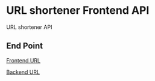 # URL shortener Frontend API

URL shortener API

## End Point

[Frontend URL](https://urlshortener-frontend-blog.netlify.app/)

[Backend URL](https://urlshortener-backend-kd64.onrender.com/)
